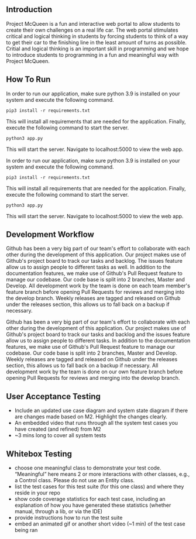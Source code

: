 ## Introduction

Project McQueen is a fun and interactive web portal to allow students to create their own challenges on a real life car. The web portal stimulates critical and logical thinking in students by forcing students to think of a way to get their car to the finishing line in the least amount of turns as possible. Critial and logical thinking is an important skill in programming and we hope to introduce students to programming in a fun and meaningful way with Project McQueen.

## How To Run

In order to run our application, make sure python 3.9 is installed on your system and execute the following command.

```pip3 install -r requirements.txt```

This will install all requirements that are needed for the application. Finally, execute the following command to start the server.

```python3 app.py```

This will start the server. Navigate to localhost:5000 to view the web app.

In order to run our application, make sure python 3.9 is installed on your system and execute the following command.

```pip3 install -r requirements.txt```

This will install all requirements that are needed for the application. Finally, execute the following command to start the server.

```python3 app.py```

This will start the server. Navigate to localhost:5000 to view the web app.

## Development Workflow

Github has been a very big part of our team's effort to collaborate with each other during the development of this application. Our project makes use of Github's project board to track our tasks and backlog. The issues feature allow us to assign people to different tasks as well. In addition to the documentation features, we make use of Github's Pull Request feature to manage our codebase. Our code base is split into 2 branches, Master and Develop. All development work by the team is done on each team member's feature branch before opening Pull Requests for reviews and merging into the develop branch. Weekly releases are tagged and released on Github under the releases section, this allows us to fall back on a backup if necessary.

Github has been a very big part of our team's effort to collaborate with each other during the development of this application. Our project makes use of Github's project board to track our tasks and backlog and the issues feature allow us to assign people to different tasks. In addition to the documentation features, we make use of Github's Pull Request feature to manage our codebase. Our code base is split into 2 branches, Master and Develop. Weekly releases are tagged and released on Github under the releases section, this allows us to fall back on a backup if necessary. All development work by the team is done on our own feature branch before opening Pull Requests for reviews and merging into the develop branch.

## User Acceptance Testing

- Include an updated use case diagram and system state diagram if there are changes made based on M2. Highlight the changes clearly.
- An embedded video that runs through all the system test cases you have created (and refined) from M2
- ~3 mins long to cover all system tests

## Whitebox Testing

- choose one meaningful class to demonstrate your test code. “Meaningful” here means 2 or more interactions with other classes, e.g., a Control class. Please do not use an Entity class.
- list the test cases for this test suite (for this one class) and where they reside in your repo
- show code coverage statistics for each test case, including an explanation of how you have generated these statistics (whether manual, through a lib, or via the IDE)
- provide instructions how to run the test suite
- embed an animated gif or another short video (~1 min) of the test case being ran
